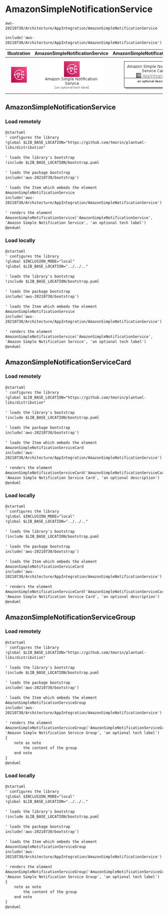 # AmazonSimpleNotificationService


```text
aws-20210730/Architecture/AppIntegration/AmazonSimpleNotificationService
```

```text
include('aws-20210730/Architecture/AppIntegration/AmazonSimpleNotificationService')
```



| Illustration | AmazonSimpleNotificationService | AmazonSimpleNotificationServiceCard | AmazonSimpleNotificationServiceGroup |
| :---: | :---: | :---: | :---: |
| ![illustration for Illustration](../../../aws-20210730/Architecture/AppIntegration/AmazonSimpleNotificationService.png) | ![illustration for AmazonSimpleNotificationService](../../../aws-20210730/Architecture/AppIntegration/AmazonSimpleNotificationService.Local.png) | ![illustration for AmazonSimpleNotificationServiceCard](../../../aws-20210730/Architecture/AppIntegration/AmazonSimpleNotificationServiceCard.Local.png) | ![illustration for AmazonSimpleNotificationServiceGroup](../../../aws-20210730/Architecture/AppIntegration/AmazonSimpleNotificationServiceGroup.Local.png) |




## AmazonSimpleNotificationService

### Load remotely
```plantuml
@startuml
' configures the library
!global $LIB_BASE_LOCATION="https://github.com/tmorin/plantuml-libs/distribution"

' loads the library's bootstrap
!include $LIB_BASE_LOCATION/bootstrap.puml

' loads the package bootstrap
include('aws-20210730/bootstrap')

' loads the Item which embeds the element AmazonSimpleNotificationService
include('aws-20210730/Architecture/AppIntegration/AmazonSimpleNotificationService')

' renders the element
AmazonSimpleNotificationService('AmazonSimpleNotificationService', 'Amazon Simple Notification Service', 'an optional tech label')
@enduml
```

### Load locally
```plantuml
@startuml
' configures the library
!global $INCLUSION_MODE="local"
!global $LIB_BASE_LOCATION="../../.."

' loads the library's bootstrap
!include $LIB_BASE_LOCATION/bootstrap.puml

' loads the package bootstrap
include('aws-20210730/bootstrap')

' loads the Item which embeds the element AmazonSimpleNotificationService
include('aws-20210730/Architecture/AppIntegration/AmazonSimpleNotificationService')

' renders the element
AmazonSimpleNotificationService('AmazonSimpleNotificationService', 'Amazon Simple Notification Service', 'an optional tech label')
@enduml
```

## AmazonSimpleNotificationServiceCard

### Load remotely
```plantuml
@startuml
' configures the library
!global $LIB_BASE_LOCATION="https://github.com/tmorin/plantuml-libs/distribution"

' loads the library's bootstrap
!include $LIB_BASE_LOCATION/bootstrap.puml

' loads the package bootstrap
include('aws-20210730/bootstrap')

' loads the Item which embeds the element AmazonSimpleNotificationServiceCard
include('aws-20210730/Architecture/AppIntegration/AmazonSimpleNotificationService')

' renders the element
AmazonSimpleNotificationServiceCard('AmazonSimpleNotificationServiceCard', 'Amazon Simple Notification Service Card', 'an optional description')
@enduml
```

### Load locally
```plantuml
@startuml
' configures the library
!global $INCLUSION_MODE="local"
!global $LIB_BASE_LOCATION="../../.."

' loads the library's bootstrap
!include $LIB_BASE_LOCATION/bootstrap.puml

' loads the package bootstrap
include('aws-20210730/bootstrap')

' loads the Item which embeds the element AmazonSimpleNotificationServiceCard
include('aws-20210730/Architecture/AppIntegration/AmazonSimpleNotificationService')

' renders the element
AmazonSimpleNotificationServiceCard('AmazonSimpleNotificationServiceCard', 'Amazon Simple Notification Service Card', 'an optional description')
@enduml
```

## AmazonSimpleNotificationServiceGroup

### Load remotely
```plantuml
@startuml
' configures the library
!global $LIB_BASE_LOCATION="https://github.com/tmorin/plantuml-libs/distribution"

' loads the library's bootstrap
!include $LIB_BASE_LOCATION/bootstrap.puml

' loads the package bootstrap
include('aws-20210730/bootstrap')

' loads the Item which embeds the element AmazonSimpleNotificationServiceGroup
include('aws-20210730/Architecture/AppIntegration/AmazonSimpleNotificationService')

' renders the element
AmazonSimpleNotificationServiceGroup('AmazonSimpleNotificationServiceGroup', 'Amazon Simple Notification Service Group', 'an optional tech label') {
    note as note
        the content of the group
    end note
}
@enduml
```

### Load locally
```plantuml
@startuml
' configures the library
!global $INCLUSION_MODE="local"
!global $LIB_BASE_LOCATION="../../.."

' loads the library's bootstrap
!include $LIB_BASE_LOCATION/bootstrap.puml

' loads the package bootstrap
include('aws-20210730/bootstrap')

' loads the Item which embeds the element AmazonSimpleNotificationServiceGroup
include('aws-20210730/Architecture/AppIntegration/AmazonSimpleNotificationService')

' renders the element
AmazonSimpleNotificationServiceGroup('AmazonSimpleNotificationServiceGroup', 'Amazon Simple Notification Service Group', 'an optional tech label') {
    note as note
        the content of the group
    end note
}
@enduml
```


